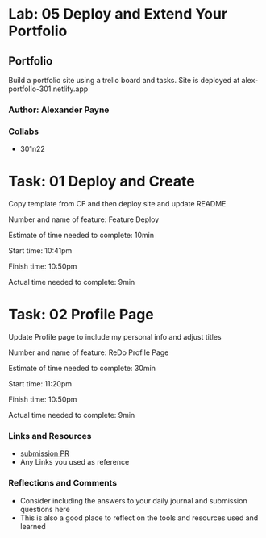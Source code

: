 # Lab: 05 Deploy and Extend Your Portfolio

## Portfolio
Build a portfolio site using a trello board and tasks. Site is deployed at alex-portfolio-301.netlify.app

### Author: Alexander Payne

### Collabs
- 301n22

# Task: 01 Deploy and Create
Copy template from CF and then deploy site and update README

Number and name of feature: Feature Deploy

Estimate of time needed to complete: 10min

Start time: 10:41pm

Finish time: 10:50pm

Actual time needed to complete: 9min

# Task: 02 Profile Page
Update Profile page to include my personal info and adjust titles

Number and name of feature: ReDo Profile Page

Estimate of time needed to complete: 30min

Start time: 11:20pm

Finish time: 10:50pm

Actual time needed to complete: 9min

### Links and Resources
* [submission PR](http://xyz.com)
* Any Links you used as reference

### Reflections and Comments
* Consider including the answers to your daily journal and submission questions here
* This is also a good place to reflect on the tools and resources used and learned
